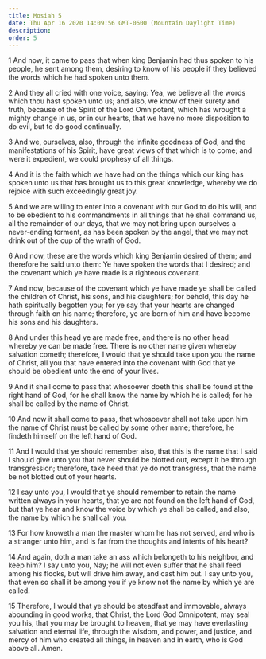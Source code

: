 ```yaml
---
title: Mosiah 5
date: Thu Apr 16 2020 14:09:56 GMT-0600 (Mountain Daylight Time)
description: 
order: 5
---
```


<p>
  1 And now, it came to pass that when king Benjamin had thus spoken to his
  people, he sent among them, desiring to know of his people if they believed
  the words which he had spoken unto them.
</p>
<p>
  2 And they all cried with one voice, saying: Yea, we believe all the words
  which thou hast spoken unto us; and also, we know of their surety and truth,
  because of the Spirit of the Lord Omnipotent, which has wrought a mighty
  change in us, or in our hearts, that we have no more disposition to do evil,
  but to do good continually.
</p>
<p>
  3 And we, ourselves, also, through the infinite goodness of God, and the
  manifestations of his Spirit, have great views of that which is to come; and
  were it expedient, we could prophesy of all things.
</p>
<p>
  4 And it is the faith which we have had on the things which our king has
  spoken unto us that has brought us to this great knowledge, whereby we do
  rejoice with such exceedingly great joy.
</p>
<p>
  5 And we are willing to enter into a covenant with our God to do his will, and
  to be obedient to his commandments in all things that he shall command us, all
  the remainder of our days, that we may not bring upon ourselves a never-ending
  torment, as has been spoken by the angel, that we may not drink out of the cup
  of the wrath of God.
</p>
<p>
  6 And now, these are the words which king Benjamin desired of them; and
  therefore he said unto them: Ye have spoken the words that I desired; and the
  covenant which ye have made is a righteous covenant.
</p>
<p>
  7 And now, because of the covenant which ye have made ye shall be called the
  children of Christ, his sons, and his daughters; for behold, this day he hath
  spiritually begotten you; for ye say that your hearts are changed through
  faith on his name; therefore, ye are born of him and have become his sons and
  his daughters.
</p>
<p>
  8 And under this head ye are made free, and there is no other head whereby ye
  can be made free. There is no other name given whereby salvation cometh;
  therefore, I would that ye should take upon you the name of Christ, all you
  that have entered into the covenant with God that ye should be obedient unto
  the end of your lives.
</p>
<p>
  9 And it shall come to pass that whosoever doeth this shall be found at the
  right hand of God, for he shall know the name by which he is called; for he
  shall be called by the name of Christ.
</p>
<p>
  10 And now it shall come to pass, that whosoever shall not take upon him the
  name of Christ must be called by some other name; therefore, he findeth
  himself on the left hand of God.
</p>
<p>
  11 And I would that ye should remember also, that this is the name that I said
  I should give unto you that never should be blotted out, except it be through
  transgression; therefore, take heed that ye do not transgress, that the name
  be not blotted out of your hearts.
</p>
<p>
  12 I say unto you, I would that ye should remember to retain the name written
  always in your hearts, that ye are not found on the left hand of God, but that
  ye hear and know the voice by which ye shall be called, and also, the name by
  which he shall call you.
</p>
<p>
  13 For how knoweth a man the master whom he has not served, and who is a
  stranger unto him, and is far from the thoughts and intents of his heart?
</p>
<p>
  14 And again, doth a man take an ass which belongeth to his neighbor, and keep
  him? I say unto you, Nay; he will not even suffer that he shall feed among his
  flocks, but will drive him away, and cast him out. I say unto you, that even
  so shall it be among you if ye know not the name by which ye are called.
</p>
<p>
  15 Therefore, I would that ye should be steadfast and immovable, always
  abounding in good works, that Christ, the Lord God Omnipotent, may seal you
  his, that you may be brought to heaven, that ye may have everlasting salvation
  and eternal life, through the wisdom, and power, and justice, and mercy of him
  who created all things, in heaven and in earth, who is God above all. Amen.
</p>
